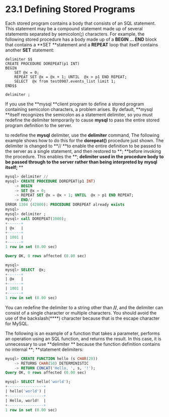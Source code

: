 # 23.1 Defining Stored Programs

Each stored program contains a body that consists of an SQL statement. This statement may be a compound statement made up of several statements separated by semicolon\(**;**\) characters. For example, the following stored procedure has a body made up of a **BEGIN ... END** block that contains a **SET **statement and a **REPEAT** loop that itself contains another **SET** statement:

```
delimiter $$
CREATE PROCEDURE DOREPEAT(p1 INT)
BEGIN
	SET @x = 0;
	REPEAT SET @x = @x + 1; UNTIL  @x > p1 END REPEAT;
	SELECT  @x from test0907.events_list limit 1;
END$$

delimiter ;
```

If you use the **mysql **client program to define a stored program containing semicolon characters, a problem arises. By default, **mysql **itself recognizes the semicolon as a statement delimiter, so you must redefine the delimiter temporarily to cause **mysql** to pass the entire stored program definition to the server.

to redefine the **mysql** delimiter, use the **delimiter** command, The following example shows how to do this for the **dorepeat\(\)** procedure just shown. The delimiter is changed to **// **to enable the entire  definition to be passed to the server as a single statement, and then restored to **; **before invoking the procedure. This enables the **; **delimiter used in the procedure body to be passed through to the server rather than being interpreted by **mysql** itself;** **

```sql
mysql> delimiter //
mysql> CREATE PROCEDURE DOREPEAT(p1 INT)
    -> BEGIN
    -> SET @x = 0;
    -> REPEAT SET @x = @x + 1; UNTIL  @x > p1 END REPEAT;
    -> END//
ERROR 1304 (42000): PROCEDURE DOREPEAT already exists
mysql> 
mysql> delimiter ;
mysql> call DOREPEAT(1000);
+------+
| @x   |
+------+
| 1001 |
+------+
1 row in set (0.00 sec)

Query OK, 0 rows affected (0.00 sec)

mysql> 
mysql> SELECT  @x;
+------+
| @x   |
+------+
| 1001 |
+------+
1 row in set (0.00 sec)
```

You can redefine the delimiter to a string other than **//**, and the delimiter can consist of a single character or multiple characters. You should avoid the use of the backslash\(**\**\) character because that is the escape character for MySQL.

The following is an example of a function that takes a parameter, performs an operation using an SQL function, and returns the result. In this case, it is unnecessary to use **delimiter ** because the function definition contains no internal **; **statement delimiters: 

```sql
mysql> CREATE FUNCTION hello (s CHAR(20))
    -> RETURNS CHAR(50) DETERMINISTIC
    -> RETURN CONCAT('Hello, ', s, '!');
Query OK, 0 rows affected (0.00 sec)

mysql> SELECT hello('world');
+----------------+
| hello('world') |
+----------------+
| Hello, world!  |
+----------------+
1 row in set (0.00 sec)
```



